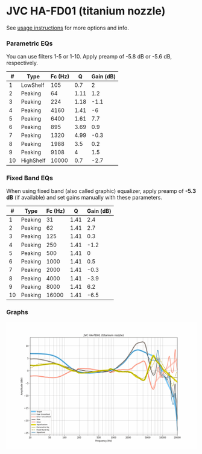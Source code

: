 # JVC HA-FD01 (titanium nozzle)
See [usage instructions](https://github.com/jaakkopasanen/AutoEq#usage) for more options and info.

### Parametric EQs
You can use filters 1-5 or 1-10. Apply preamp of -5.8 dB or -5.6 dB, respectively.

|   # | Type      |   Fc (Hz) |    Q |   Gain (dB) |
|-----|-----------|-----------|------|-------------|
|   1 | LowShelf  |       105 | 0.7  |         2   |
|   2 | Peaking   |        64 | 1.11 |         1.2 |
|   3 | Peaking   |       224 | 1.18 |        -1.1 |
|   4 | Peaking   |      4160 | 1.41 |        -6   |
|   5 | Peaking   |      6400 | 1.61 |         7.7 |
|   6 | Peaking   |       895 | 3.69 |         0.9 |
|   7 | Peaking   |      1320 | 4.99 |        -0.3 |
|   8 | Peaking   |      1988 | 3.5  |         0.2 |
|   9 | Peaking   |      9108 | 4    |         1.5 |
|  10 | HighShelf |     10000 | 0.7  |        -2.7 |

### Fixed Band EQs
When using fixed band (also called graphic) equalizer, apply preamp of **-5.3 dB** (if available) and set gains manually with these parameters.

|   # | Type    |   Fc (Hz) |    Q |   Gain (dB) |
|-----|---------|-----------|------|-------------|
|   1 | Peaking |        31 | 1.41 |         2.4 |
|   2 | Peaking |        62 | 1.41 |         2.7 |
|   3 | Peaking |       125 | 1.41 |         0.3 |
|   4 | Peaking |       250 | 1.41 |        -1.2 |
|   5 | Peaking |       500 | 1.41 |         0   |
|   6 | Peaking |      1000 | 1.41 |         0.5 |
|   7 | Peaking |      2000 | 1.41 |        -0.3 |
|   8 | Peaking |      4000 | 1.41 |        -3.9 |
|   9 | Peaking |      8000 | 1.41 |         6.2 |
|  10 | Peaking |     16000 | 1.41 |        -6.5 |

### Graphs
![](./JVC%20HA-FD01%20(titanium%20nozzle).png)
